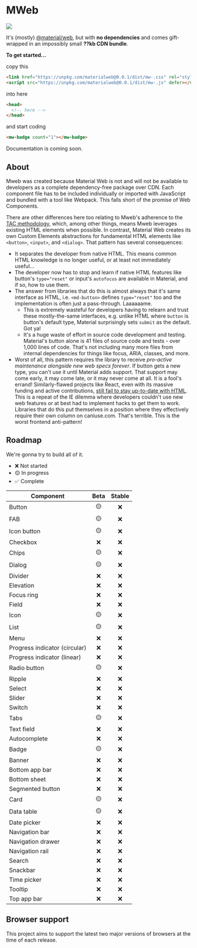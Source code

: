 # MWeb

<img src="https://i.imgflip.com/7ytoq2.jpg">

It's (mostly) [@material/web](https://github.com/material-components/material-web), but with **no dependencies** and comes gift-wrapped in an impossibly small **??kb CDN bundle**. 

**To get started...**

copy this
```html
<link href="https://unpkg.com/materialweb@0.0.1/dist/mw-.css" rel="stylesheet">
<script src="https://unpkg.com/materialweb@0.0.1/dist/mw-.js" defer></script>
```
into here
```html
<head>
  <!-- here -->
</head>
```
and start coding
```html
<mw-badge count="1"></mw-badge>
```

Documentation is coming soon.

## About
Mweb was created because Material Web is not and will not be available to developers as a complete dependency-free package over CDN. Each component file has to be included individually or imported with JavaScript and bundled with a tool like Webpack. This falls short of the promise of Web Components.

There are other differences here too relating to Mweb's adherence to the [TAC methodology](https://jordanbrennan.hashnode.dev/tac-a-new-css-methodology), which, among other things, means Mweb leverages existing HTML elements when possible. In contrast, Material Web creates its own Custom Elements abstractions for fundamental HTML elements like `<button>`, `<input>`, and `<dialog>`. That pattern has several consequences:
- It separates the developer from native HTML. This means common HTML knowledge is no longer useful, or at least not immediately useful...
- The developer now has to stop and learn if native HTML features like button's `type="reset"` or input's `autofocus` are available in Material, and if so, how to use them. 
- The answer from libraries that do this is almost always that it's same interface as HTML, i.e. `<md-button>` defines `type="reset"` too and the implementation is often just a pass-through. Laaaaaame.
  - This is extremely wasteful for developers having to relearn and trust these mostly-the-same interfaces, e.g. unlike HTML where `button` is button's default type, Material surprisingly sets `submit` as the default. Got ya!
  - It's a huge waste of effort in source code development and testing. Material's button alone is 41 files of source code and tests - over 1,000 lines of code. That's not including many more files from internal dependencies for things like focus, ARIA, classes, and more.
- Worst of all, this pattern requires the library to receive _pro-active maintenance alongside new web specs forever_. If button gets a new type, you can't use it until Material adds support. That support may come early, it may come late, or it may never come at all. It is a fool's errand! Similarly-flawed projects like React, even with its massive funding and active contributions, [still fail to stay up-to-date with HTML](https://github.com/facebook/react/issues/17157). This is a repeat of the IE dilemma where developers couldn't use new web features or at best had to implement hacks to get them to work. Libraries that do this put themselves in a position where they effectively require their own column on caniuse.com. That's terrible. This is the worst frontend anti-pattern!

## Roadmap

We're gonna try to build all of it.
-   ❌ Not started
-   🟡 In progress
-   ✅ Complete

Component                     | Beta | Stable
----------------------------- | :--: | :----:
Button                        | 🟡    | ❌
FAB                           | 🟡    | ❌
Icon button                   | 🟡    | ❌
Checkbox                      | ❌    | ❌
Chips                         | 🟡    | ❌
Dialog                        | 🟡    | ❌
Divider                       | ❌    | ❌
Elevation                     | ❌    | ❌
Focus ring                    | ❌    | ❌
Field                         | ❌    | ❌
Icon                          | 🟡    | ❌
List                          | 🟡    | ❌
Menu                          | ❌    | ❌
Progress indicator (circular) | ❌    | ❌
Progress indicator (linear)   | ❌    | ❌
Radio button                  | 🟡    | ❌
Ripple                        | ❌    | ❌
Select                        | ❌    | ❌
Slider                        | ❌    | ❌
Switch                        | ❌    | ❌
Tabs                          | 🟡    | ❌
Text field                    | ❌    | ❌
Autocomplete                  | ❌    | ❌
Badge                         | 🟡    | ❌
Banner                        | ❌    | ❌
Bottom app bar                | ❌    | ❌
Bottom sheet                  | ❌    | ❌
Segmented button              | ❌    | ❌
Card                          | 🟡    | ❌
Data table                    | 🟡    | ❌
Date picker                   | ❌    | ❌
Navigation bar                | ❌    | ❌
Navigation drawer             | ❌    | ❌
Navigation rail               | ❌    | ❌
Search                        | ❌    | ❌
Snackbar                      | ❌    | ❌
Time picker                   | ❌    | ❌
Tooltip                       | ❌    | ❌
Top app bar                   | ❌    | ❌

## Browser support
This project aims to support the latest two major versions of browsers at the time of each release.
